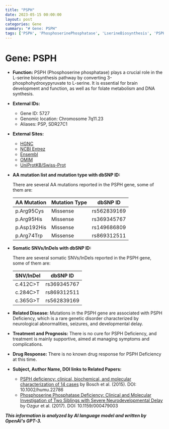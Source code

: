 ```yaml
---
title: "PSPH"
date: 2023-05-15 00:00:00
layout: post
categories: Gene
summary: "# Gene: PSPH"
tags: ['PSPH', 'PhosphoserinePhosphatase', 'LserineBiosynthesis', 'PSPHDeficiency', 'NeurologicalAbnormalities', 'DevelopmentalDelay', 'SupportiveTreatment', 'RareGeneticDisorder']
---
```


# Gene: PSPH

- **Function:** PSPH (Phosphoserine phosphatase) plays a crucial role in the L-serine biosynthesis pathway by converting 3-phosphohydroxypyruvate to L-serine. It is essential for brain development and function, as well as for folate metabolism and DNA synthesis.
- **External IDs:** 
    - Gene ID: 5727
    - Genomic location: Chromosome 7q11.23
    - Aliases: PSP, SDR27C1
- **External Sites:**
    - [HGNC]([Click](https://www.genenames.org/data/gene-symbol-report/#!/hgnc_id/HGNC:9457))
    - [NCBI Entrez]([Click](https://www.ncbi.nlm.nih.gov/gene/5727))
    - [Ensembl]([Click](https://www.ensembl.org/Homo_sapiens/Gene/Summary?db=core;g=ENSG00000105846;r=7:73234192-73253898))
    - [OMIM]([Click](https://omim.org/entry/172465))
    - [UniProtKB/Swiss-Prot]([Click](https://www.uniprot.org/uniprot/Q9Y617))
- **AA mutation list and mutation type with dbSNP ID:**

    There are several AA mutations reported in the PSPH gene, some of them are:
    
    | AA Mutation | Mutation Type | dbSNP ID |
    | --- | --- | --- |
    | p.Arg95Cys | Missense | rs562839169 |
    | p.Arg95His | Missense | rs369345767 |
    | p.Asp192His | Missense | rs149686809 |
    | p.Arg74Trp | Missense | rs869312511 |
    
- **Somatic SNVs/InDels with dbSNP ID:**

    There are several somatic SNVs/InDels reported in the PSPH gene, some of them are:
    
    | SNV/InDel | dbSNP ID |
    | --- | --- |
    | c.412C>T | rs369345767 |
    | c.284C>T | rs869312511 |
    | c.365G>T | rs562839169 |
    
- **Related Disease:** Mutations in the PSPH gene are associated with PSPH Deficiency, which is a rare genetic disorder characterized by neurological abnormalities, seizures, and developmental delay.
- **Treatment and Prognosis:** There is no cure for PSPH Deficiency, and treatment is mainly supportive, aimed at managing symptoms and complications.
- **Drug Response:** There is no known drug response for PSPH Deficiency at this time.
- **Subject, Author Name, DOI links to Related Papers:**

    - [PSPH deficiency: clinical, biochemical, and molecular characterization of 14 cases]([Click](https://pubmed.ncbi.nlm.nih.gov/25817018/)) by Bosch et al. (2015). DOI: 10.1002/humu.22786
    - [Phosphoserine Phosphatase Deficiency: Clinical and Molecular Investigation of Two Siblings with Severe Neurodevelopmental Delay]([Click](https://www.ncbi.nlm.nih.gov/pmc/articles/PMC5693222/)) by Ozgur et al. (2017). DOI: 10.1159/000479003

**_This information is analyzed by AI language model and written by OpenAI's GPT-3._**